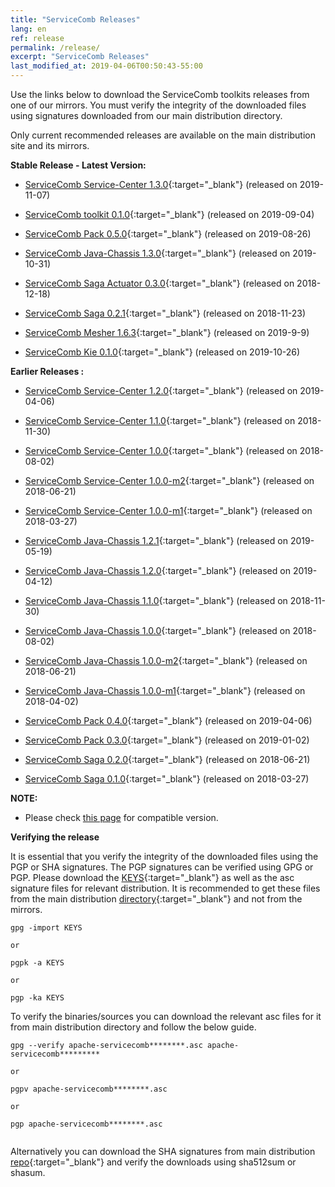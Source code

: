 ```yaml
---
title: "ServiceComb Releases"
lang: en
ref: release
permalink: /release/
excerpt: "ServiceComb Releases"
last_modified_at: 2019-04-06T00:50:43-55:00
---
```


Use the links below to download the ServiceComb toolkits releases from one of our mirrors. You must verify the integrity of the downloaded files using signatures downloaded from our main distribution directory.

Only current recommended releases are available on the main distribution site and its mirrors.


**Stable Release - Latest Version:**

* [ServiceComb Service-Center 1.3.0](/release/service-center-downloads/){:target="_blank"} (released on 2019-11-07)

* [ServiceComb toolkit 0.1.0](/release/toolkit-downloads/){:target="_blank"} (released on 2019-09-04)

* [ServiceComb Pack 0.5.0](/release/servicecomb-pack-downloads/){:target="_blank"} (released on 2019-08-26)

* [ServiceComb Java-Chassis 1.3.0](/release/servicecomb-java-chassis-downloads/){:target="_blank"} (released on 2019-10-31)

* [ServiceComb Saga Actuator 0.3.0](/release/servicecomb-saga-actuator-downloads/){:target="_blank"} (released on 2018-12-18)

* [ServiceComb Saga 0.2.1](/release/servicecomb-saga-downloads/){:target="_blank"} (released on 2018-11-23)

* [ServiceComb Mesher 1.6.3](/release/servicecomb-mesher-downloads/){:target="_blank"} (released on 2019-9-9)

* [ServiceComb Kie 0.1.0](/release/servicecomb-kie-downloads/){:target="_blank"} (released on 2019-10-26)

**Earlier Releases :**
* [ServiceComb Service-Center 1.2.0](/release/service-center-downloads/){:target="_blank"} (released on 2019-04-06)
* [ServiceComb Service-Center 1.1.0](/release/service-center-downloads/){:target="_blank"} (released on 2018-11-30)
* [ServiceComb Service-Center 1.0.0](/release/service-center-downloads/){:target="_blank"} (released on 2018-08-02)
* [ServiceComb Service-Center 1.0.0-m2](/release/service-center-downloads/){:target="_blank"} (released on 2018-06-21)
* [ServiceComb Service-Center 1.0.0-m1](/release/service-center-downloads/){:target="_blank"} (released on 2018-03-27)

* [ServiceComb Java-Chassis 1.2.1](/release/servicecomb-java-chassis-downloads/){:target="_blank"} (released on 2019-05-19)
* [ServiceComb Java-Chassis 1.2.0](/release/servicecomb-java-chassis-downloads/){:target="_blank"} (released on 2019-04-12)
* [ServiceComb Java-Chassis 1.1.0](/release/servicecomb-java-chassis-downloads/){:target="_blank"} (released on 2018-11-30)
* [ServiceComb Java-Chassis 1.0.0](/release/servicecomb-java-chassis-downloads/){:target="_blank"} (released on 2018-08-02)
* [ServiceComb Java-Chassis 1.0.0-m2](/release/servicecomb-java-chassis-downloads/){:target="_blank"} (released on 2018-06-21)
* [ServiceComb Java-Chassis 1.0.0-m1](/release/servicecomb-java-chassis-downloads/){:target="_blank"} (released on 2018-04-02)

* [ServiceComb Pack 0.4.0](/release/servicecomb-pack-downloads/){:target="_blank"} (released on 2019-04-06)
* [ServiceComb Pack 0.3.0](/release/servicecomb-pack-downloads/){:target="_blank"} (released on 2019-01-02)
* [ServiceComb Saga 0.2.0](/release/servicecomb-saga-downloads/){:target="_blank"} (released on 2018-06-21)
* [ServiceComb Saga 0.1.0](/release/servicecomb-saga-downloads/){:target="_blank"} (released on 2018-03-27)


**NOTE:**
  - Please check [this page](/release/compatibleversion) for compatible version.

**Verifying the release**

It is essential that you verify the integrity of the downloaded files using the PGP or SHA signatures.
 The PGP signatures can  be verified using GPG or PGP.
 Please download the [KEYS](https://www.apache.org/dist/servicecomb/KEYS){:target="_blank"} as well as the asc signature files for relevant distribution. It is recommended to get these files from the main distribution [directory](https://www.apache.org/dist/servicecomb/){:target="_blank"} and not from the mirrors.
 ```
 gpg -import KEYS

 or

 pgpk -a KEYS

 or

 pgp -ka KEYS

```

To verify the binaries/sources you can download the relevant asc files for it from main distribution directory and follow the below guide.

```
gpg --verify apache-servicecomb********.asc apache-servicecomb*********

or

pgpv apache-servicecomb********.asc

or

pgp apache-servicecomb********.asc


```

Alternatively you can download the SHA signatures from main distribution [repo](https://www.apache.org/dist/servicecomb/){:target="_blank"} and verify the downloads using sha512sum or shasum.
